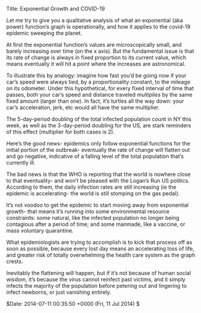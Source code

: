Title: Exponential Growth and COVID-19

Let me try to give you a qualitative analysis of what an exponential (aka power) function’s graph is operationally,
and how it applies to the covid-19 epidemic sweeping the planet.

At first the exponential function’s values are microscopically small, and barely increasing over time (on the x axis).
But the fundamental issue is that its rate of change is always in fixed proportion to its current value,
which means eventually it will hit a point where the increases are astronomical.

To illustrate this by analogy: imagine how fast you’d be going now if your car’s speed were always tied,
by a proportionality constant, to the mileage on its odometer. Under this hypothetical, for every fixed interval of time that passes,
both your car’s speed and distance traveled *multiplies* by the same fixed amount (larger than one). In fact, it’s turtles all the
way down: your car’s acceleration, jerk, etc would all have the same multiplier.

The 5-day-period doubling of the total infected population count in NY this week, as well as the 3-day-period doubling for the US,
are stark reminders of this effect (multiplier for both cases is 2).

Here’s the good news- epidemics only follow exponential functions for the initial portion of the outbreak- eventually the rate of
change will flatten out and go negative, indicative of a falling level of the total population that’s currently ill.

The bad news is that the WHO is reporting that the world is nowhere close to that eventuality- and won’t be pleased with the
Logan’s Run US politics. According to them, the daily infection rates are still increasing (ie the epidemic is accelerating- the
world is still stomping on the gas pedal).

It’s not voodoo to get the epidemic to start moving away from exponential growth- that means it’s running into some
environmental resource constraints: some natural, like the infected population no longer being contagious after a period of time;
and some manmade, like a vaccine, or mass voluntary quarantine.

What epidemiologists are trying to accomplish is to kick that process off as soon as possible, because every lost day means an
accelerating loss of life, and greater risk of totally overwhelming the health care system as the graph crests.

Inevitably the flattening will happen, but if it’s not because of human social wisdom, it’s because the virus cannot reinfect past
victims, and it simply infects the majority of the population before petering out and lingering to infect newborns, or just
vanishing entirely.

$Date: 2014-07-11 00:35:50 +0000 (Fri, 11 Jul 2014) $
